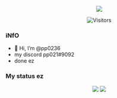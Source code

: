 <p align="center">
    <img src="https://discord.c99.nl/widget/theme-3/708198820995006475.png"/>
</p>
<p align="center">
	  <img alt="Visitors" src="https://komarev.com/ghpvc/?username=pp0236&style=flat&labelColor=black&logo=github&label=Profile+Views&color=0d8ce0"/>
</p>

### iNfO
- 👋 Hi, I’m @pp0236
- my discord pp021#9092
- done ez

### My status ez
<p align="center">
<img src="https://github-readme-stats.vercel.app/api?username=pp0236&&show_icons=true&title_color=df36d8&icon_color=bb2acf&text_color=05f0f7&bg_color=151515&hide_border=true">
<img src="https://github-readme-stats.vercel.app/api/top-langs/?username=pp0236&layout=compact&theme=bear&bg_color=151515&title_color=df36d8&icon_color=bb2acf&text_color=05f0f7&hide_border=true"/>
</p>

<!---
pp0236/pp0236 is a ✨ special ✨ repository because its `README.md` (this file) appears on your GitHub profile.
You can click the Preview link to take a look at your changes.
--->
